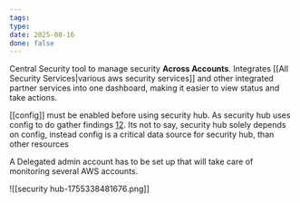 ```yaml
---
tags: 
type: 
date: 2025-08-16
done: false
---
```

Central Security tool to manage security **Across Accounts**. Integrates [[All Security Services|various aws security services]] and other integrated partner services into one dashboard, making it easier to view status and take actions.

[[config]] must be enabled before using security hub. As security hub uses config to do gather findings [1](https://docs.aws.amazon.com/securityhub/latest/userguide/securityhub-setup-prereqs.html#:~:text=Security%20Hub%20Cloud%20Security%20Posture%20Management%20(CSPM)%20uses%20AWS%20Config%20rules)[2](https://docs.aws.amazon.com/securityhub/latest/userguide/controls-config-resources.html#:~:text=some%20controls%20use%20service%2Dlinked%20AWS%20Config%20rules). Its not to say, security hub solely depends on config, instead config is a critical data source for security hub, than other resources

A Delegated admin account has to be set up that will take care of monitoring several AWS accounts.

![[security hub-1755338481676.png]]
